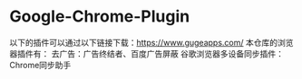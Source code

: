 # Google-Chrome-Plugin
以下的插件可以通过以下链接下载：https://www.gugeapps.com/
本仓库的浏览器插件有：
去广告：广告终结者、百度广告屏蔽
谷歌浏览器多设备同步插件：Chrome同步助手
